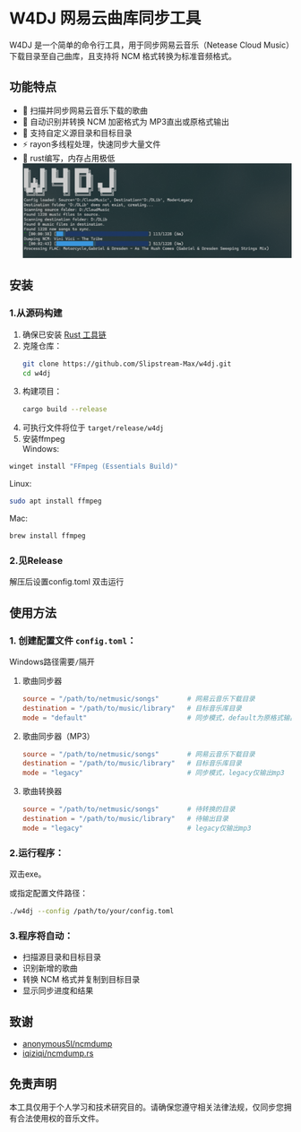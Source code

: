 # W4DJ 网易云曲库同步工具

W4DJ 是一个简单的命令行工具，用于同步网易云音乐（Netease Cloud Music）下载目录至自己曲库，且支持将 NCM 格式转换为标准音频格式。

## 功能特点

- 🎵 扫描并同步网易云音乐下载的歌曲
- 🔄 自动识别并转换 NCM 加密格式为 MP3直出或原格式输出
- 📁 支持自定义源目录和目标目录
- ⚡ rayon多线程处理，快速同步大量文件
- 🚀 rust编写，内存占用极低
![w4dj](imgs/w4dj.png)


## 安装

### 1.从源码构建

1. 确保已安装 [Rust 工具链](https://www.rust-lang.org/tools/install)
2. 克隆仓库：
   ```bash
   git clone https://github.com/Slipstream-Max/w4dj.git
   cd w4dj
   ```
3. 构建项目：
   ```bash
   cargo build --release
   ```
4. 可执行文件将位于 `target/release/w4dj`
5. 安装ffmpeg<br>
Windows:
```bash
winget install "FFmpeg (Essentials Build)"
```
Linux:
```bash
sudo apt install ffmpeg
```
Mac:
```bash
brew install ffmpeg
```

### 2.见Release
解压后设置config.toml 双击运行

## 使用方法


### 1. 创建配置文件 `config.toml`：<br>
Windows路径需要`/`隔开

1. 歌曲同步器
   ```toml
   source = "/path/to/netmusic/songs"       # 网易云音乐下载目录
   destination = "/path/to/music/library"   # 目标音乐库目录
   mode = "default"                         # 同步模式，default为原格式输出模式
   ```

2. 歌曲同步器（MP3）
   ```toml
   source = "/path/to/netmusic/songs"       # 网易云音乐下载目录
   destination = "/path/to/music/library"   # 目标音乐库目录
   mode = "legacy"                          # 同步模式，legacy仅输出mp3
   ```

3. 歌曲转换器
   ```toml
   source = "/path/to/netmusic/songs"       # 待转换的目录
   destination = "/path/to/music/library"   # 待输出目录
   mode = "legacy"                          # legacy仅输出mp3
   ```


### 2.运行程序：

双击exe。

   或指定配置文件路径：
   ```bash
   ./w4dj --config /path/to/your/config.toml
   ```

### 3.程序将自动：
   - 扫描源目录和目标目录
   - 识别新增的歌曲
   - 转换 NCM 格式并复制到目标目录
   - 显示同步进度和结果



## 致谢

 - [anonymous5l/ncmdump](https://github.com/anonymous5l/ncmdump)
 - [iqiziqi/ncmdump.rs](https://github.com/iqiziqi/ncmdump.rs)

## 免责声明

本工具仅用于个人学习和技术研究目的。请确保您遵守相关法律法规，仅同步您拥有合法使用权的音乐文件。
